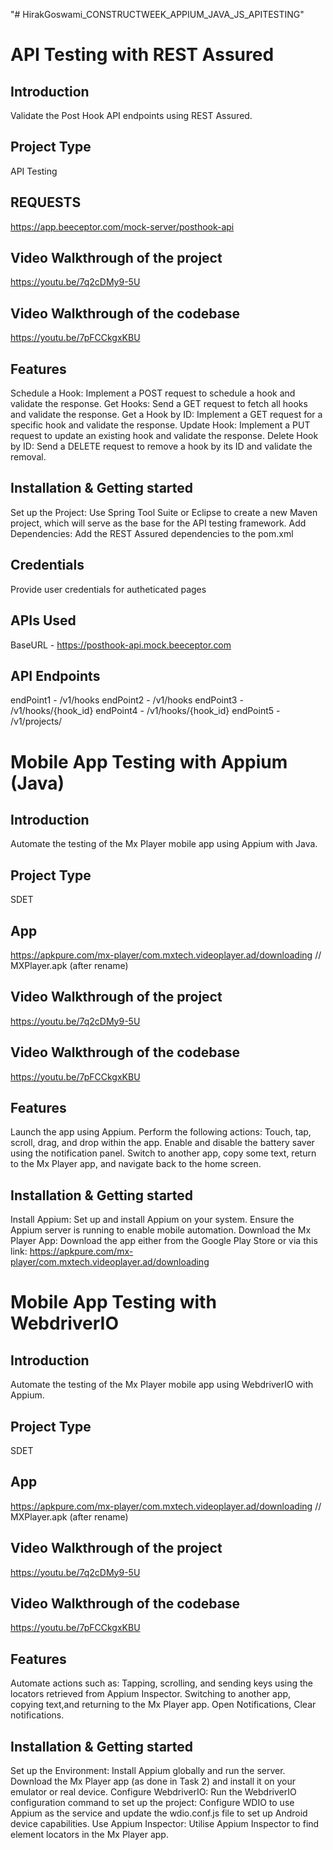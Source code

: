 "# HirakGoswami_CONSTRUCTWEEK_APPIUM_JAVA_JS_APITESTING" 

# API Testing with REST Assured

## Introduction
Validate the Post Hook API endpoints using REST Assured.

## Project Type
API Testing

## REQUESTS
https://app.beeceptor.com/mock-server/posthook-api

## Video Walkthrough of the project
https://youtu.be/7q2cDMy9-5U

## Video Walkthrough of the codebase
https://youtu.be/7pFCCkgxKBU

## Features
Schedule a Hook: Implement a POST request to schedule a hook and validate the response.
Get Hooks: Send a GET request to fetch all hooks and validate the response.
Get a Hook by ID: Implement a GET request for a specific hook and validate the response.
Update Hook: Implement a PUT request to update an existing hook and validate the response.
Delete Hook by ID: Send a DELETE request to remove a hook by its ID and validate the removal.

## Installation & Getting started
Set up the Project:
Use Spring Tool Suite or Eclipse to create a new Maven project, which will serve as the base for the API testing framework.
Add Dependencies:
Add the REST Assured dependencies to the pom.xml 

## Credentials
Provide user credentials for autheticated pages

## APIs Used
BaseURL - https://posthook-api.mock.beeceptor.com


## API Endpoints
endPoint1 - /v1/hooks
endPoint2 - /v1/hooks
endPoint3 - /v1/hooks/{hook_id}
endPoint4 - /v1/hooks/{hook_id}
endPoint5 - /v1/projects/


# Mobile App Testing with Appium (Java)

## Introduction
Automate the testing of the Mx Player mobile app using Appium with Java.

## Project Type
SDET

## App
https://apkpure.com/mx-player/com.mxtech.videoplayer.ad/downloading
// MXPlayer.apk (after rename)

## Video Walkthrough of the project
https://youtu.be/7q2cDMy9-5U

## Video Walkthrough of the codebase
https://youtu.be/7pFCCkgxKBU

## Features
Launch the app using Appium.
Perform the following actions:
	Touch, tap, scroll, drag, and drop within the app.
	Enable and disable the battery saver using the notification panel.
	Switch to another app, copy some text, return to the Mx Player app, and navigate back to the home screen.

## Installation & Getting started
Install Appium:
	Set up and install Appium on your system. Ensure the Appium server is running to enable mobile automation.
Download the Mx Player App:
	Download the app either from the Google Play Store or via this link:
	https://apkpure.com/mx-player/com.mxtech.videoplayer.ad/downloading 


# Mobile App Testing with WebdriverIO

## Introduction
Automate the testing of the Mx Player mobile app using WebdriverIO with Appium.

## Project Type
SDET

## App
https://apkpure.com/mx-player/com.mxtech.videoplayer.ad/downloading
// MXPlayer.apk (after rename)

## Video Walkthrough of the project
https://youtu.be/7q2cDMy9-5U

## Video Walkthrough of the codebase
https://youtu.be/7pFCCkgxKBU

## Features
Automate actions such as:
	Tapping, scrolling, and sending keys using the locators retrieved from Appium Inspector.
	Switching to another app, copying text,and returning to the Mx Player app.
	Open Notifications, Clear notifications.

## Installation & Getting started
Set up the Environment:
	Install Appium globally and run the server.
	Download the Mx Player app (as done in Task 2) and install it on your emulator or real device.
Configure WebdriverIO:
	Run the WebdriverIO configuration command to set up the project:
	Configure WDIO to use Appium as the service and update the wdio.conf.js file to set up Android device capabilities.
Use Appium Inspector:
	Utilise Appium Inspector to find element locators in the Mx Player app.



